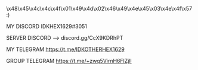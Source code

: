 \x48\x45\x4c\x4c\x4f\x01\x49\x4d\x02\x46\x49\x4e\x45\x03\x4e\x4f\x57 :)

MY DISCORD IDKHEX1629#3051

SERVER DISCORD --> discord.gg/CcX9KDRhPT

MY TELEGRAM https://t.me/IDKOTHERHEX1629

GROUP TELEGRAM https://t.me/+zwq5VirnH6FlZjll
